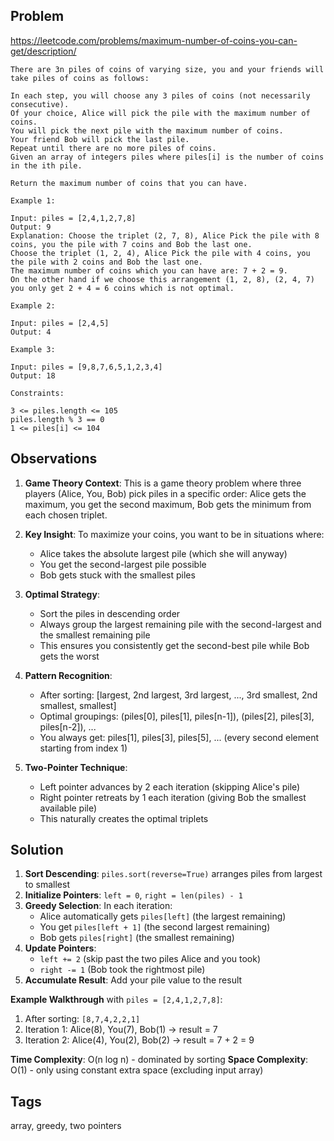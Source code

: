 ## Problem

https://leetcode.com/problems/maximum-number-of-coins-you-can-get/description/

```
There are 3n piles of coins of varying size, you and your friends will take piles of coins as follows:

In each step, you will choose any 3 piles of coins (not necessarily consecutive).
Of your choice, Alice will pick the pile with the maximum number of coins.
You will pick the next pile with the maximum number of coins.
Your friend Bob will pick the last pile.
Repeat until there are no more piles of coins.
Given an array of integers piles where piles[i] is the number of coins in the ith pile.

Return the maximum number of coins that you can have.

Example 1:

Input: piles = [2,4,1,2,7,8]
Output: 9
Explanation: Choose the triplet (2, 7, 8), Alice Pick the pile with 8 coins, you the pile with 7 coins and Bob the last one.
Choose the triplet (1, 2, 4), Alice Pick the pile with 4 coins, you the pile with 2 coins and Bob the last one.
The maximum number of coins which you can have are: 7 + 2 = 9.
On the other hand if we choose this arrangement (1, 2, 8), (2, 4, 7) you only get 2 + 4 = 6 coins which is not optimal.

Example 2:

Input: piles = [2,4,5]
Output: 4

Example 3:

Input: piles = [9,8,7,6,5,1,2,3,4]
Output: 18

Constraints:

3 <= piles.length <= 105
piles.length % 3 == 0
1 <= piles[i] <= 104
```

## Observations

1. **Game Theory Context**: This is a game theory problem where three players (Alice, You, Bob) pick piles in a specific order: Alice gets the maximum, you get the second maximum, Bob gets the minimum from each chosen triplet.

2. **Key Insight**: To maximize your coins, you want to be in situations where:
   - Alice takes the absolute largest pile (which she will anyway)
   - You get the second-largest pile possible
   - Bob gets stuck with the smallest piles

3. **Optimal Strategy**: 
   - Sort the piles in descending order
   - Always group the largest remaining pile with the second-largest and the smallest remaining pile
   - This ensures you consistently get the second-best pile while Bob gets the worst

4. **Pattern Recognition**: 
   - After sorting: [largest, 2nd largest, 3rd largest, ..., 3rd smallest, 2nd smallest, smallest]
   - Optimal groupings: (piles[0], piles[1], piles[n-1]), (piles[2], piles[3], piles[n-2]), ...
   - You always get: piles[1], piles[3], piles[5], ... (every second element starting from index 1)

5. **Two-Pointer Technique**: 
   - Left pointer advances by 2 each iteration (skipping Alice's pile)
   - Right pointer retreats by 1 each iteration (giving Bob the smallest available pile)
   - This naturally creates the optimal triplets

## Solution

1. **Sort Descending**: `piles.sort(reverse=True)` arranges piles from largest to smallest
2. **Initialize Pointers**: `left = 0`, `right = len(piles) - 1`
3. **Greedy Selection**: In each iteration:
   - Alice automatically gets `piles[left]` (the largest remaining)
   - You get `piles[left + 1]` (the second largest remaining)
   - Bob gets `piles[right]` (the smallest remaining)
4. **Update Pointers**: 
   - `left += 2` (skip past the two piles Alice and you took)
   - `right -= 1` (Bob took the rightmost pile)
5. **Accumulate Result**: Add your pile value to the result

**Example Walkthrough** with `piles = [2,4,1,2,7,8]`:

1. After sorting: `[8,7,4,2,2,1]`
2. Iteration 1: Alice(8), You(7), Bob(1) → result = 7
3. Iteration 2: Alice(4), You(2), Bob(2) → result = 7 + 2 = 9

**Time Complexity**: O(n log n) - dominated by sorting
**Space Complexity**: O(1) - only using constant extra space (excluding input array)

## Tags

array, greedy, two pointers